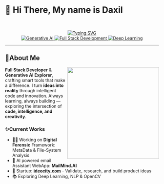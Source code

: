 <h1>👋 Hi There, My name is Daxil </h1>
<br/>
<p align="center">
  <a href="https://git.io/typing-svg">
    <img src="https://readme-typing-svg.demolab.com?font=&weight=500&size=30&duration=3000&pause=500&color=7F7FF7&background=FF000000&center=true&width=438&lines=Full+stack+Devloper;Genrative+AI+Expert;Knight+on+Leetcode;Deep+Learning+Explorer" alt="Typing SVG" />
  </a><br/>
  <a href="https://openai.com/">
    <img src="https://img.shields.io/badge/Generative%20AI-4285F4?style=for-the-badge&logo=openai&logoColor=white" alt="Generative AI" />
  </a>
  <a href="https://vercel.com/">
    <img src="https://img.shields.io/badge/Full%20Stack%20Development-000000?style=for-the-badge&logo=vercel&logoColor=white" alt="Full Stack Development" />
  </a>
  <a href="https://www.tensorflow.org/">
    <img src="https://img.shields.io/badge/Deep%20Learning-FF6F00?style=for-the-badge&logo=tensorflow&logoColor=white" alt="Deep Learning" />
  </a>
</p>
<hr/>

<h2>🚀About Me</h2>
<img align="right" height="300" src="https://media2.giphy.com/media/v1.Y2lkPTc5MGI3NjExdjBybmhqdmQwM3YxbDVncmYyNmtyazVpcTVjbjVydWo0ajgzbmdwaSZlcD12MV9pbnRlcm5hbF9naWZfYnlfaWQmY3Q9Zw/GghGKaZ8JeHJx0apQC/giphy.gif"  />
<p align="left">
  <strong>Full Stack Developer</strong> & <strong>Generative AI Explorer</strong>, crafting smart tools that make a difference.
  I turn <strong>ideas into reality</strong> through intelligent code and innovation.
  Always learning, always building — exploring the intersection of <strong>code, intelligence, and creativity</strong>.
</p>
<h3>✨Current Works</h3>
<ul>
  <li>🧑‍💻 Working on <strong>Digital Forensic</strong> Framework: MetaData & File-System Analysis</li>
  <li>📧 AI powered email Assistant WebApp: <Strong>MailMind.AI</Strong></li>
  <li>💸 Startup: <strong><a href="ideocity.com">ideocity.com</a></strong> - Validate, research, and build product ideas</li>
  <li>📚 Exploring Deep Learning, NLP & OpenCV</li>
</ul>
<!--
**daxmodi1/daxmodi1** is a ✨ _special_ ✨ repository because its `README.md` (this file) appears on your GitHub profile.

Here are some ideas to get you started:

- 🔭 I’m currently working on ...
- 🌱 I’m currently learning ...
- 👯 I’m looking to collaborate on ...
- 🤔 I’m looking for help with ...
- 💬 Ask me about ...
- 📫 How to reach me: ...
- 😄 Pronouns: ...
- ⚡ Fun fact: ...
-->
